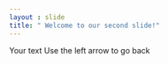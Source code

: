 ```yaml
---
layout : slide
title: " Welcome to our second slide!"
---
```

Your text
Use the left arrow to go back